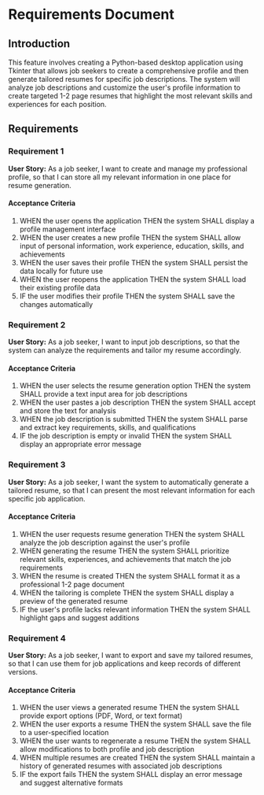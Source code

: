 # Requirements Document

## Introduction

This feature involves creating a Python-based desktop application using Tkinter that allows job seekers to create a comprehensive profile and then generate tailored resumes for specific job descriptions. The system will analyze job descriptions and customize the user's profile information to create targeted 1-2 page resumes that highlight the most relevant skills and experiences for each position.

## Requirements

### Requirement 1

**User Story:** As a job seeker, I want to create and manage my professional profile, so that I can store all my relevant information in one place for resume generation.

#### Acceptance Criteria

1. WHEN the user opens the application THEN the system SHALL display a profile management interface
2. WHEN the user creates a new profile THEN the system SHALL allow input of personal information, work experience, education, skills, and achievements
3. WHEN the user saves their profile THEN the system SHALL persist the data locally for future use
4. WHEN the user reopens the application THEN the system SHALL load their existing profile data
5. IF the user modifies their profile THEN the system SHALL save the changes automatically

### Requirement 2

**User Story:** As a job seeker, I want to input job descriptions, so that the system can analyze the requirements and tailor my resume accordingly.

#### Acceptance Criteria

1. WHEN the user selects the resume generation option THEN the system SHALL provide a text input area for job descriptions
2. WHEN the user pastes a job description THEN the system SHALL accept and store the text for analysis
3. WHEN the job description is submitted THEN the system SHALL parse and extract key requirements, skills, and qualifications
4. IF the job description is empty or invalid THEN the system SHALL display an appropriate error message

### Requirement 3

**User Story:** As a job seeker, I want the system to automatically generate a tailored resume, so that I can present the most relevant information for each specific job application.

#### Acceptance Criteria

1. WHEN the user requests resume generation THEN the system SHALL analyze the job description against the user's profile
2. WHEN generating the resume THEN the system SHALL prioritize relevant skills, experiences, and achievements that match the job requirements
3. WHEN the resume is created THEN the system SHALL format it as a professional 1-2 page document
4. WHEN the tailoring is complete THEN the system SHALL display a preview of the generated resume
5. IF the user's profile lacks relevant information THEN the system SHALL highlight gaps and suggest additions

### Requirement 4

**User Story:** As a job seeker, I want to export and save my tailored resumes, so that I can use them for job applications and keep records of different versions.

#### Acceptance Criteria

1. WHEN the user views a generated resume THEN the system SHALL provide export options (PDF, Word, or text format)
2. WHEN the user exports a resume THEN the system SHALL save the file to a user-specified location
3. WHEN the user wants to regenerate a resume THEN the system SHALL allow modifications to both profile and job description
4. WHEN multiple resumes are created THEN the system SHALL maintain a history of generated resumes with associated job descriptions
5. IF the export fails THEN the system SHALL display an error message and suggest alternative formats